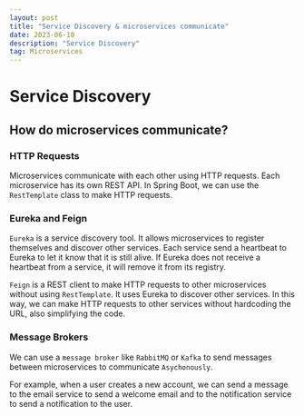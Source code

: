 ```yaml
---
layout: post
title: "Service Discovery & microservices communicate"
date: 2023-06-10
description: "Service Discovery"
tag: Microservices
---
```


# Service Discovery

## How do microservices communicate?

### HTTP Requests

Microservices communicate with each other using HTTP requests. Each microservice has its own REST API. In Spring Boot, we can use the `RestTemplate` class to make HTTP requests.

### Eureka and Feign

`Eureka` is a service discovery tool. It allows microservices to register themselves and discover other services. Each service send a heartbeat to Eureka to let it know that it is still alive. If Eureka does not receive a heartbeat from a service, it will remove it from its registry.

`Feign` is a REST client to make HTTP requests to other microservices without using `RestTemplate`. It uses Eureka to discover other services. In this way, we can make HTTP requests to other services without hardcoding the URL, also simplifying the code.

### Message Brokers

We can use a `message broker` like `RabbitMQ` or `Kafka` to send messages between microservices to communicate `Asychonously`.

For example, when a user creates a new account, we can send a message to the email service to send a welcome email and to the notification service to send a notification to the user.
